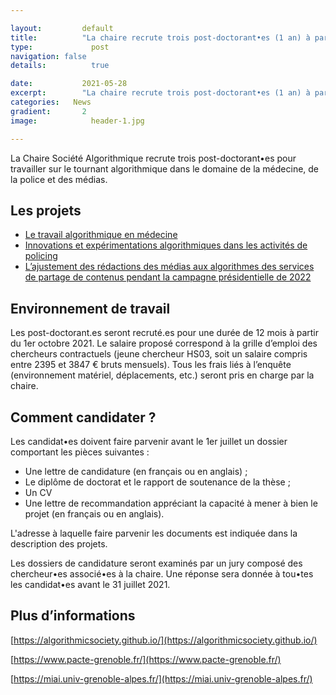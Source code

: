 ```yaml
---

layout:			default
title:  		"La chaire recrute trois post-doctorant•es (1 an) à partir du 1er octobre 2021"
type:			  post
navigation: false
details:		  true

date:   		2021-05-28
excerpt: 		"La chaire recrute trois post-doctorant•es (1 an) à partir du 1er octobre 2021"
categories:   News
gradient: 		2
image: 			  header-1.jpg

---
```


La Chaire Société Algorithmique recrute trois post-doctorant•es pour travailler sur le tournant algorithmique dans le domaine de la médecine, de la police et des médias.

## Les projets

- [Le travail algorithmique en médecine](https://algorithmicsociety.github.io/pdf/medicine.pdf)
- [Innovations et expérimentations algorithmiques dans les activités de policing](https://algorithmicsociety.github.io/pdf/policing.pdf)
- [L’ajustement des rédactions des médias aux algorithmes des services de partage de contenus pendant la campagne présidentielle de 2022](https://algorithmicsociety.github.io/pdf/platforms.pdf)

## Environnement de travail  

Les post-doctorant.es seront recruté.es pour une durée de 12 mois à partir du 1er octobre 2021. Le salaire proposé correspond à la grille d’emploi des chercheurs contractuels (jeune chercheur HS03, soit un salaire compris entre 2395 et 3847 € bruts mensuels). Tous les frais liés à l’enquête (environnement matériel, déplacements, etc.) seront pris en charge par la chaire.

## Comment candidater ?

Les candidat•es doivent faire parvenir avant le 1er juillet un dossier comportant les pièces suivantes :

- Une lettre de candidature (en français ou en anglais) ;
- Le diplôme de doctorat et le rapport de soutenance de la thèse ;
- Un CV
- Une lettre de recommandation appréciant la capacité à mener à bien le projet (en français ou en anglais).

L'adresse à laquelle faire parvenir les documents est indiquée dans la description des projets.

Les dossiers de candidature seront examinés par un jury composé des chercheur•es associé•es à la chaire. Une réponse sera donnée à tou•tes les candidat•es avant le 31 juillet 2021.

## Plus d’informations

[https://algorithmicsociety.github.io/](https://algorithmicsociety.github.io/)

[https://www.pacte-grenoble.fr/](https://www.pacte-grenoble.fr/)

[https://miai.univ-grenoble-alpes.fr/](https://miai.univ-grenoble-alpes.fr/)
